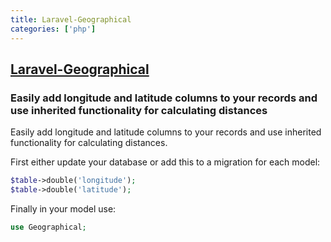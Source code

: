 ```yaml
---
title: Laravel-Geographical
categories: ['php']
---
```

## [Laravel-Geographical](https://github.com/malhal/Laravel-Geographical)

### Easily add longitude and latitude columns to your records and use inherited functionality for calculating distances

Easily add longitude and latitude columns to your records and use inherited functionality for calculating distances.

First either update your database or add this to a migration for each model:

```php
$table->double('longitude');
$table->double('latitude');
```

Finally in your model use:
```php
use Geographical;
```
